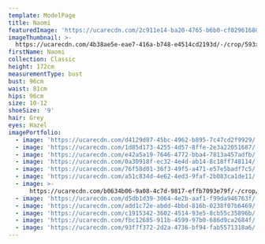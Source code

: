 ```yaml
---
template: ModelPage
title: Naomi
featuredImage: 'https://ucarecdn.com/2c911e14-ba20-4765-b6b0-cf0296168096/-/preview/'
imageThumbnail: >-
  https://ucarecdn.com/4b38ae5e-eae7-416a-b748-e4514cd2193d/-/crop/593x786/127,18/-/preview/
firstName: Naomi
collection: Classic
height: 172cm
measurementType: bust
bust: 96cm
waist: 81cm
hips: 96cm
size: 10-12
shoeSize: '9'
hair: Grey
eyes: Hazel
imagePortfolio:
  - image: 'https://ucarecdn.com/d4129d87-45bc-4962-b895-7c47cd2f9929/'
  - image: 'https://ucarecdn.com/1d85d173-4255-4d57-8ffe-2e3a22051687/'
  - image: 'https://ucarecdn.com/e42a5a19-7646-4772-bba4-7813a457adfb/'
  - image: 'https://ucarecdn.com/0a30918f-ec32-4e4d-ab14-8c18ff748114/'
  - image: 'https://ucarecdn.com/76f58d01-36f3-49f5-a471-e57e5badf7c5/'
  - image: 'https://ucarecdn.com/a51c834d-4e62-4ed3-9faf-2b083ca1de11/'
  - image: >-
      https://ucarecdn.com/b0634b06-9a08-4c7d-9817-effb7093e79f/-/crop/733x846/0,0/-/preview/
  - image: 'https://ucarecdn.com/d5db1d39-3064-4e2b-aaf1-f99da946763f/'
  - image: 'https://ucarecdn.com/add1c72e-abdd-4bbd-816b-0238f07b6469/'
  - image: 'https://ucarecdn.com/c1915342-3602-4514-93e5-8cb55c35896b/'
  - image: 'https://ucarecdn.com/fbc12685-911b-4599-97b0-686d9ca2684f/'
  - image: 'https://ucarecdn.com/93f7f372-2d2a-4736-bf94-fab5571318a6/'
---
```


